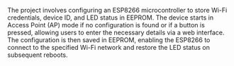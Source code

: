 The project involves configuring an ESP8266 microcontroller to store Wi-Fi credentials, device ID, and LED status in EEPROM. The device starts in Access Point (AP) mode if no configuration is found or if a button is pressed, allowing users to enter the necessary details via a web interface. The configuration is then saved in EEPROM, enabling the ESP8266 to connect to the specified Wi-Fi network and restore the LED status on subsequent reboots.

